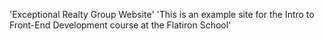 'Exceptional Realty Group Website'
'This is an example site for the Intro to Front-End Development course at the Flatiron School'


